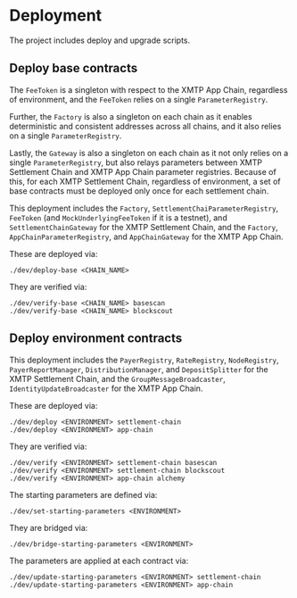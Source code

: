 # Deployment

The project includes deploy and upgrade scripts.

## Deploy base contracts

The `FeeToken` is a singleton with respect to the XMTP App Chain, regardless of environment, and the `FeeToken` relies on a single `ParameterRegistry`.

Further, the `Factory` is also a singleton on each chain as it enables deterministic and consistent addresses across all chains, and it also relies on a single `ParameterRegistry`. 

Lastly, the `Gateway` is also a singleton on each chain as it not only relies on a single `ParameterRegistry`, but also relays parameters between XMTP Settlement Chain and XMTP App Chain parameter registries. Because of this, for each XMTP Settlement Chain, regardless of environment, a set of base contracts must be deployed only once for each settlement chain.

This deployment includes the `Factory`, `SettlementChaiParameterRegistry`, `FeeToken` (and `MockUnderlyingFeeToken` if it is a testnet), and `SettlementChainGateway` for the XMTP Settlement Chain, and the `Factory`, `AppChainParameterRegistry`, and `AppChainGateway` for the XMTP App Chain.

These are deployed via:

```shell
./dev/deploy-base <CHAIN_NAME>
```

They are verified via:

```shell
./dev/verify-base <CHAIN_NAME> basescan
./dev/verify-base <CHAIN_NAME> blockscout
```

<!-- TODO: Add script and documentation for setting the inbox address for the settlement chain gateway -->

## Deploy environment contracts

This deployment includes the `PayerRegistry`, `RateRegistry`, `NodeRegistry`, `PayerReportManager`, `DistributionManager`, and `DepositSplitter` for the XMTP Settlement Chain, and the `GroupMessageBroadcaster`, `IdentityUpdateBroadcaster` for the XMTP App Chain.

These are deployed via:

```shell
./dev/deploy <ENVIRONMENT> settlement-chain
./dev/deploy <ENVIRONMENT> app-chain
```

They are verified via:

```shell
./dev/verify <ENVIRONMENT> settlement-chain basescan
./dev/verify <ENVIRONMENT> settlement-chain blockscout
./dev/verify <ENVIRONMENT> app-chain alchemy
```

The starting parameters are defined via:

```shell
./dev/set-starting-parameters <ENVIRONMENT>
```

They are bridged via:

```shell
./dev/bridge-starting-parameters <ENVIRONMENT>
```

The parameters are applied at each contract via:

```shell
./dev/update-starting-parameters <ENVIRONMENT> settlement-chain
./dev/update-starting-parameters <ENVIRONMENT> app-chain
```
